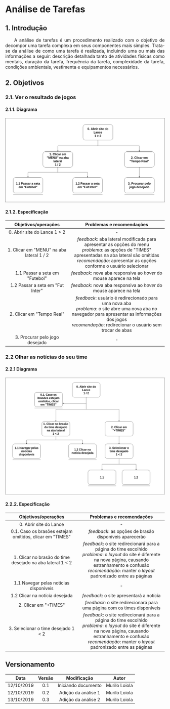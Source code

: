# Análise de Tarefas

## 1. Introdução

<p align="justify">&emsp;&emsp;A análise de tarefas é um procedimento realizado com o objetivo de decompor uma tarefa complexa em seus componentes mais simples. Trata-se da análise de como uma tarefa é realizada, incluindo uma ou mais das informações a seguir: descrição detalhada tanto de atividades físicas como mentais, duração da tarefa, frequência da tarefa, complexidade da tarefa, condições ambientais, vestimenta e equipamentos necessários.</p>

## 2. Objetivos
### 2.1. Ver o resultado de jogos
#### 2.1.1. **Diagrama**

![Diagrama1](../../img/ver_resultado.png)

#### 2.1.2. **Especificação**

| Objetivos/operações | Problemas e recomendações |
|  :------: | :------: |
| 0. Abrir site do Lance 1 > 2| - |
| 1. Clicar em "MENU" na aba lateral 1 / 2| *feedback*: aba lateral modificada para apresentar as opções do menu<br>*problema*: as opções de "TIMES" apresentadas na aba lateral são omitidas<br>*recomendação*: apresentar as opções conforme o usuário selecionar |
| 1.1 Passar a seta em "Futebol"| *feedback*: nova aba responsiva ao *hover* do mouse aparece na tela|
| 1.2 Passar a seta em "Fut Inter"| *feedback*: nova aba responsiva ao *hover* do mouse aparece na tela |
| 2. Clicar em "Tempo Real"| *feedback*: usuário é redirecionado para uma nova aba<br>*problema*: o site abre uma nova aba no navegador para apresentar as informações dos jogos<br>*recomendação*: redirecionar o usuário sem trocar de abas |
| 3. Procurar pelo jogo desejado| - |

### 2.2 Olhar as notícias do seu time
#### 2.2.1 **Diagrama**
![Diagrama2](../../img/ver_noticia.png)

#### 2.2.2. **Especificação**

| Objetivos/operações | Problemas e recomendações |
|  :------: | :------: |
| 0. Abrir site do Lance| - |
| 0.1. Caso os brasões estejam omitidos, clicar em "TIMES"| *feedback*: as opções de brasão disponíveis aparecerão |
| 1. Clicar no brasão do time desejado na aba lateral 1 < 2| *feedback*: o site redirecionará para a página do time escolhido<br>*problema*: o *layout* do site é diferente na nova página, causando estranhamento e confusão<br>*recomendação*: manter o *layout* padronizado entre as páginas |
| 1.1 Navegar pelas notícias disponíveis| - |
| 1.2 Clicar na notícia desejada| *feedback*: o site apresentará a notícia |
| 2. Clicar em "+TIMES"| *feedback*: o site redirecionará para uma página com os times disponíveis |
| 3. Selecionar o time desejado 1 < 2| *feedback*: o site redirecionará para a página do time escolhido<br>*problema*: o *layout* do site é diferente na nova página, causando estranhamento e confusão<br>*recomendação*: manter o *layout* padronizado entre as páginas |

## Versionamento

| Data | Versão | Modificação | Autor |
|  :------: | :------: | :------: | :------: |
| 12/10/2019 | 0.1 | Iniciando documento | Murilo Loiola |
| 12/10/2019 | 0.2 | Adição da análise 1 | Murilo Loiola |
| 13/10/2019 | 0.3 | Adição da análise 2 | Murilo Loiola |
